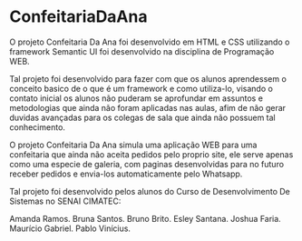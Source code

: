 # ConfeitariaDaAna

O projeto Confeitaria Da Ana foi desenvolvido em HTML e CSS utilizando o framework Semantic UI foi desenvolvido na disciplina de Programação WEB.

Tal projeto foi desenvolvido para fazer com que os alunos aprendessem o conceito basico de o que é um framework e como utiliza-lo, visando o contato inicial os alunos não puderam se aprofundar em assuntos e metodologias que ainda não foram aplicadas nas aulas, afim de não gerar duvidas avançadas para os colegas de sala que ainda não possuem tal conhecimento.

O projeto Confeitaria Da Ana simula uma aplicação WEB para uma confeitaria que ainda não aceita pedidos pelo proprio site, ele serve apenas como uma especie de galeria, com paginas desenvolvidas para no futuro receber pedidos e envia-los automaticamente pelo Whatsapp.

Tal projeto foi desenvolvido pelos alunos do Curso de Desenvolvimento De Sistemas no SENAI CIMATEC:

Amanda Ramos.
Bruna Santos.
Bruno Brito.
Esley Santana.
Joshua Faria.
Maurício Gabriel.
Pablo Vinícius.